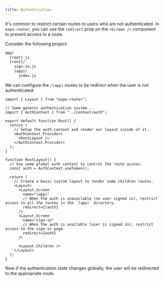```yaml
---
title: Authentication
---
```


It's common to restrict certain routes to users who are not authenticated. In `expo-router`, you can use the `redirect` prop on the `<Screen />` component to prevent access to a route.

Consider the following project:

```bash title="File System"
app/
  (root).js
  (root)/
    sign-in.js
    (app)/
      index.js
```

We can configure the `/(app)` routes to be redirect when the user is not authenticated:

```tsx title=app/(root).js
import { Layout } from "expo-router";

// Some generic authentication system...
import { AuthContext } from "../context/auth";

export default function Root() {
  return (
    // Setup the auth context and render our layout inside of it.
    <AuthContext.Provider>
      <RootLayout />
    </AuthContext.Provider>
  );
}

function RootLayout() {
  // Use some global auth context to control the route access.
  const auth = AuthContext.useToken();

  return (
    // Create a basic custom layout to render some children routes.
    <Layout>
      <Layout.Screen
        name="(app)"
        // When the auth is unavailable (no user signed in), restrict access to all the routes in the `(app)` directory.
        redirect={!auth}
      />
      <Layout.Screen
        name="sign-in"
        // When the auth is available (user is signed in), restrict access to the sign-in page.
        redirect={auth}
      />

      <Layout.Children />
    </Layout>
  );
}
```

Now if the authentication state changes globally, the user will be redirected to the appropriate route.

<!-- TODO: Guide on using redirects and per-screen behavior -->
